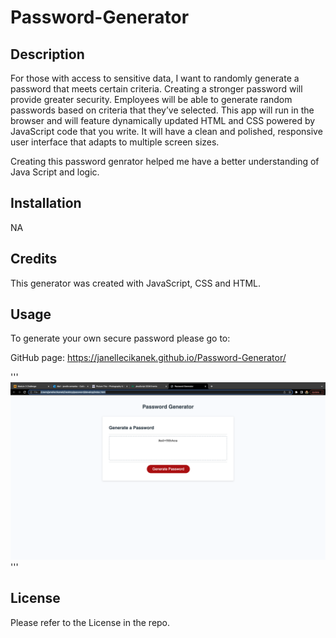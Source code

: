 # Password-Generator

## Description

For those with access to sensitive data, I want to randomly generate a password that meets certain criteria. Creating a stronger password will provide greater security. Employees will be able to generate random passwords based on criteria that they’ve selected. This app will run in the browser and will feature dynamically updated HTML and CSS powered by JavaScript code that you write. It will have a clean and polished, responsive user interface that adapts to multiple screen sizes.

Creating this password genrator helped me have a better understanding of Java Script and logic. 

## Installation

NA

## Credits 

This generator was created with JavaScript, CSS and HTML.


## Usage

To generate your own secure password please go to: 

GitHub page: https://janellecikanek.github.io/Password-Generator/

'''
    ![alt Password Generator](ScreenShot.png)
'''

## License
Please refer to the License in the repo.
